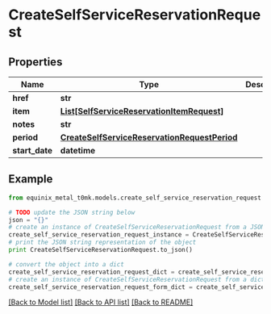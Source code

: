 # CreateSelfServiceReservationRequest


## Properties
Name | Type | Description | Notes
------------ | ------------- | ------------- | -------------
**href** | **str** |  | [optional] 
**item** | [**List[SelfServiceReservationItemRequest]**](SelfServiceReservationItemRequest.md) |  | [optional] 
**notes** | **str** |  | [optional] 
**period** | [**CreateSelfServiceReservationRequestPeriod**](CreateSelfServiceReservationRequestPeriod.md) |  | [optional] 
**start_date** | **datetime** |  | [optional] 

## Example

```python
from equinix_metal_t0mk.models.create_self_service_reservation_request import CreateSelfServiceReservationRequest

# TODO update the JSON string below
json = "{}"
# create an instance of CreateSelfServiceReservationRequest from a JSON string
create_self_service_reservation_request_instance = CreateSelfServiceReservationRequest.from_json(json)
# print the JSON string representation of the object
print CreateSelfServiceReservationRequest.to_json()

# convert the object into a dict
create_self_service_reservation_request_dict = create_self_service_reservation_request_instance.to_dict()
# create an instance of CreateSelfServiceReservationRequest from a dict
create_self_service_reservation_request_form_dict = create_self_service_reservation_request.from_dict(create_self_service_reservation_request_dict)
```
[[Back to Model list]](../README.md#documentation-for-models) [[Back to API list]](../README.md#documentation-for-api-endpoints) [[Back to README]](../README.md)


